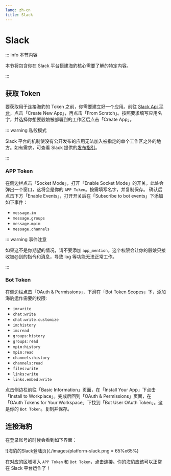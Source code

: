 ```yaml
---
lang: zh-cn
title: Slack
---
```


# Slack
::: info 本节内容

本节将包含你在 Slack 平台搭建海豹核心需要了解的特定内容。

:::

## 获取 Token

要获取用于连接海豹的 Token 之前，你需要建立好一个应用。前往 [Slack Api 平台](https://api.slack.com/apps)，点击「Create New App」，再点击「From Scratch」。按照要求填写应用名字，并选择你想要骰娘被部署到的工作区后点击「Create App」。

::: warning 私骰模式

Slack 平台的机制使没有公开发布的应用无法加入被指定的单个工作区之外的地方。如有需求，可查看 Slack 提供的[发布指引](https://api.slack.com/authentication/oauth-v2)。

:::

### APP Token

在侧边栏点击「Socket Mode」，打开「Enable Socket Mode」的开关。此处会弹出一个窗口，这将会是你的 `APP Token`。按需填写名字，并复制保存。
确认后点击下方「Enable Events」，打开开关后在「Subscribe to bot events」下添加如下事件：

- `message.im`
- `message.groups`
- `message.mpim`
- `message.channels`

::: warning 事件注意

如果这不是你期望的情况，请不要添加 `app_mention`。这个权限会让你的骰娘只接收被@到的指令和消息，导致 log 等功能无法正常工作。

:::

### Bot Token
在侧边栏点击「OAuth & Permissions」，下滑在「Bot Token Scopes」下，添加海豹运作需要的权限:

- `im:write`
- `chat:write`
- `chat:write.customize`
- `im:history`
- `im:read`
- `groups:history`
- `groups:read`
- `mpim:history`
- `mpim:read`
- `channels:history`
- `channels:read`
- `files:write`
- `links:write`
- `links.embed:write`

点击侧边栏前往「Basic Information」页面，在「Install Your App」下点击「Install to Workplace」。完成后回到「OAuth & Permissions」页面，在「OAuth Tokens for Your Workspace」下找到「Bot User OAuth Token」。这是你的 `Bot Token`。复制并保存。

## 连接海豹

在登录账号的时候会看到如下界面：

![海豹的Slack登陆页](./images/platform-slack.png = 65%x65%)

在对应的区域填入 `APP Token` 和 `Bot Token`，点击连接。你的海豹应该可以正常在 Slack 平台运作了！
